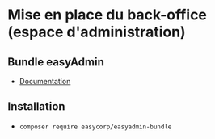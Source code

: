 # Mise en place du back-office (espace d'administration)

## Bundle easyAdmin

- [Documentation](https://symfony.com/bundles/EasyAdminBundle/current/dashboards.html)

## Installation

- `composer require easycorp/easyadmin-bundle`
